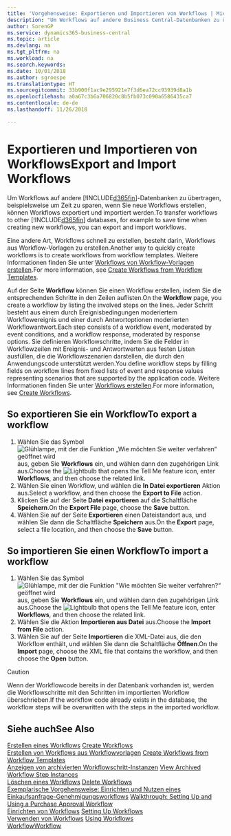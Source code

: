 ```yaml
---
title: 'Vorgehensweise: Exportieren und Importieren von Workflows | Microsoft Docs'
description: "Um Workflows auf andere Business Central-Datenbanken zu übertragen, beispielsweise um Zeit zu sparen, wenn Sie neue Workflows erstellen, können Workflows exportiert und importiert werden."
author: SorenGP
ms.service: dynamics365-business-central
ms.topic: article
ms.devlang: na
ms.tgt_pltfrm: na
ms.workload: na
ms.search.keywords: 
ms.date: 10/01/2018
ms.author: sgroespe
ms.translationtype: HT
ms.sourcegitcommit: 33b900f1ac9e295921e7f3d6ea72cc93939d8a1b
ms.openlocfilehash: a0a67c3b6a706820c8b5fb073c090a6586435ca7
ms.contentlocale: de-de
ms.lasthandoff: 11/26/2018

---
```

# <a name="export-and-import-workflows"></a><span data-ttu-id="c6a7c-103">Exportieren und Importieren von Workflows</span><span class="sxs-lookup"><span data-stu-id="c6a7c-103">Export and Import Workflows</span></span>
<span data-ttu-id="c6a7c-104">Um Workflows auf andere [!INCLUDE[d365fin](includes/d365fin_md.md)]-Datenbanken zu übertragen, beispielsweise um Zeit zu sparen, wenn Sie neue Workflows erstellen, können Workflows exportiert und importiert werden.</span><span class="sxs-lookup"><span data-stu-id="c6a7c-104">To transfer workflows to other [!INCLUDE[d365fin](includes/d365fin_md.md)] databases, for example to save time when creating new workflows, you can export and import workflows.</span></span>  

 <span data-ttu-id="c6a7c-105">Eine andere Art, Workflows schnell zu erstellen, besteht darin, Workflows aus Workflow-Vorlagen zu erstellen.</span><span class="sxs-lookup"><span data-stu-id="c6a7c-105">Another way to quickly create workflows is to create workflows from workflow templates.</span></span> <span data-ttu-id="c6a7c-106">Weitere Informationen finden Sie unter [Workflows von Workflow-Vorlagen erstellen](across-how-to-create-workflows-from-workflow-templates.md).</span><span class="sxs-lookup"><span data-stu-id="c6a7c-106">For more information, see [Create Workflows from Workflow Templates](across-how-to-create-workflows-from-workflow-templates.md).</span></span>  

 <span data-ttu-id="c6a7c-107">Auf der Seite **Workflow** können Sie einen Workflow erstellen, indem Sie die entsprechenden Schritte in den Zeilen auflisten.</span><span class="sxs-lookup"><span data-stu-id="c6a7c-107">On the **Workflow** page, you create a workflow by listing the involved steps on the lines.</span></span> <span data-ttu-id="c6a7c-108">Jeder Schritt besteht aus einem durch Ereignisbedingungen moderiertem Workflowereignis und einer durch Antwortoptionen moderierten Workflowantwort.</span><span class="sxs-lookup"><span data-stu-id="c6a7c-108">Each step consists of a workflow event, moderated by event conditions, and a workflow response, moderated by response options.</span></span> <span data-ttu-id="c6a7c-109">Sie definieren Workflowschritte, indem Sie die Felder in Workflowzeilen mit Ereignis- und Antwortwerten aus festen Listen ausfüllen, die die Workflowszenarien darstellen, die durch den Anwendungscode unterstützt werden.</span><span class="sxs-lookup"><span data-stu-id="c6a7c-109">You define workflow steps by filling fields on workflow lines from fixed lists of event and response values representing scenarios that are supported by the application code.</span></span> <span data-ttu-id="c6a7c-110">Weitere Informationen finden Sie unter [Workflows erstellen](across-how-to-create-workflows.md).</span><span class="sxs-lookup"><span data-stu-id="c6a7c-110">For more information, see [Create Workflows](across-how-to-create-workflows.md).</span></span>  

## <a name="to-export-a-workflow"></a><span data-ttu-id="c6a7c-111">So exportieren Sie ein Workflow</span><span class="sxs-lookup"><span data-stu-id="c6a7c-111">To export a workflow</span></span>  
1.  <span data-ttu-id="c6a7c-112">Wählen Sie das Symbol ![Glühlampe, mit der die Funktion „Wie möchten Sie weiter verfahren“ geöffnet wird](media/ui-search/search_small.png "Wie möchten Sie weiter verfahren?") aus, geben Sie **Workflows** ein, und wählen dann den zugehörigen Link aus.</span><span class="sxs-lookup"><span data-stu-id="c6a7c-112">Choose the ![Lightbulb that opens the Tell Me feature](media/ui-search/search_small.png "Tell me what you want to do") icon, enter **Workflows**, and then choose the related link.</span></span>  
2.  <span data-ttu-id="c6a7c-113">Wählen Sie einen Workflow, und wählen die **In Datei exportieren** Aktion aus.</span><span class="sxs-lookup"><span data-stu-id="c6a7c-113">Select a workflow, and then choose the **Export to File** action.</span></span>  
3.  <span data-ttu-id="c6a7c-114">Klicken Sie auf der Seite **Datei exportieren** auf die Schaltfläche **Speichern**.</span><span class="sxs-lookup"><span data-stu-id="c6a7c-114">On the **Export File** page, choose the **Save** button.</span></span>  
4.  <span data-ttu-id="c6a7c-115">Wählen Sie auf der Seite **Exportieren** einen Dateistandort aus, und wählen Sie dann die Schaltfläche **Speichern** aus.</span><span class="sxs-lookup"><span data-stu-id="c6a7c-115">On the **Export** page, select a file location, and then choose the **Save** button.</span></span>  

## <a name="to-import-a-workflow"></a><span data-ttu-id="c6a7c-116">So importieren Sie einen Workflow</span><span class="sxs-lookup"><span data-stu-id="c6a7c-116">To import a workflow</span></span>  
1.  <span data-ttu-id="c6a7c-117">Wählen Sie das Symbol ![Glühlampe, mit der die Funktion "Wie möchten Sie weiter verfahren?“ geöffnet wird](media/ui-search/search_small.png "Wie möchten Sie weiter verfahren?") aus, geben Sie **Workflows** ein, und wählen dann den zugehörigen Link aus.</span><span class="sxs-lookup"><span data-stu-id="c6a7c-117">Choose the ![Lightbulb that opens the Tell Me feature](media/ui-search/search_small.png "Tell me what you want to do") icon, enter **Workflows**, and then choose the related link.</span></span>  
2.  <span data-ttu-id="c6a7c-118">Wählen Sie die Aktion **Importieren aus Datei** aus.</span><span class="sxs-lookup"><span data-stu-id="c6a7c-118">Choose the **Import from File** action.</span></span>  
3.  <span data-ttu-id="c6a7c-119">Wählen Sie auf der Seite **Importieren** die XML-Datei aus, die den Workflow enthält, und wählen Sie dann die Schaltfläche **Öffnen**.</span><span class="sxs-lookup"><span data-stu-id="c6a7c-119">On the **Import** page, choose the XML file that contains the workflow, and then choose the **Open** button.</span></span>  

> [!CAUTION]  
>  <span data-ttu-id="c6a7c-120">Wenn der Workflowcode bereits in der Datenbank vorhanden ist, werden die Workflowschritte mit den Schritten im importierten Workflow überschrieben.</span><span class="sxs-lookup"><span data-stu-id="c6a7c-120">If the workflow code already exists in the database, the workflow steps will be overwritten with the steps in the imported workflow.</span></span>  

## <a name="see-also"></a><span data-ttu-id="c6a7c-121">Siehe auch</span><span class="sxs-lookup"><span data-stu-id="c6a7c-121">See Also</span></span>  
 <span data-ttu-id="c6a7c-122">[Erstellen eines Workflows](across-how-to-create-workflows.md) </span><span class="sxs-lookup"><span data-stu-id="c6a7c-122">[Create Workflows](across-how-to-create-workflows.md) </span></span>  
 <span data-ttu-id="c6a7c-123">[Erstellen von Workflows aus Workflowvorlagen](across-how-to-create-workflows-from-workflow-templates.md) </span><span class="sxs-lookup"><span data-stu-id="c6a7c-123">[Create Workflows from Workflow Templates](across-how-to-create-workflows-from-workflow-templates.md) </span></span>  
 <span data-ttu-id="c6a7c-124">[Anzeigen von archivierten Workflowschritt-Instanzen](across-how-to-view-archived-workflow-step-instances.md) </span><span class="sxs-lookup"><span data-stu-id="c6a7c-124">[View Archived Workflow Step Instances](across-how-to-view-archived-workflow-step-instances.md) </span></span>  
 <span data-ttu-id="c6a7c-125">[Löschen eines Workflows](across-how-to-delete-workflows.md) </span><span class="sxs-lookup"><span data-stu-id="c6a7c-125">[Delete Workflows](across-how-to-delete-workflows.md) </span></span>  
 <span data-ttu-id="c6a7c-126">[Exemplarische Vorgehensweise: Einrichten und Nutzen eines Einkaufsanfrage-Genehmigungsworkflows](walkthrough-setting-up-and-using-a-purchase-approval-workflow.md) </span><span class="sxs-lookup"><span data-stu-id="c6a7c-126">[Walkthrough: Setting Up and Using a Purchase Approval Workflow](walkthrough-setting-up-and-using-a-purchase-approval-workflow.md) </span></span>  
 <span data-ttu-id="c6a7c-127">[Einrichten von Workflows](across-set-up-workflows.md) </span><span class="sxs-lookup"><span data-stu-id="c6a7c-127">[Setting Up Workflows](across-set-up-workflows.md) </span></span>  
 <span data-ttu-id="c6a7c-128">[Verwenden von Workflows](across-use-workflows.md) </span><span class="sxs-lookup"><span data-stu-id="c6a7c-128">[Using Workflows](across-use-workflows.md) </span></span>  
 [<span data-ttu-id="c6a7c-129">Workflow</span><span class="sxs-lookup"><span data-stu-id="c6a7c-129">Workflow</span></span>](across-workflow.md)   

